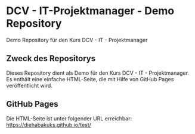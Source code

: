 # DCV - IT-Projektmanager - Demo Repository
Demo Repository für den Kurs DCV - IT - Projektmanager

## Zweck des Repositorys
Dieses Repository dient als Demo für den Kurs DCV - IT - Projektmanager. Es enthält eine einfache HTML-Seite, die mit Hilfe von GitHub Pages veröffentlicht wird.

## GitHub Pages
Die HTML-Seite ist unter folgender URL erreichbar: https://diehabakuks.github.io/test/